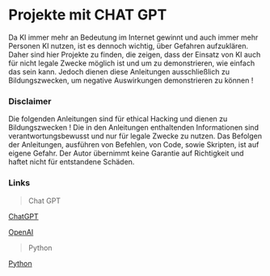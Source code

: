 # Projekte mit CHAT GPT

Da KI immer mehr an Bedeutung im Internet gewinnt und auch immer mehr Personen KI nutzen, ist es dennoch wichtig, über Gefahren aufzuklären. 
Daher sind hier Projekte zu finden, die zeigen, dass der Einsatz von KI auch für nicht legale Zwecke möglich ist und um zu demonstrieren, wie einfach das sein kann. 
Jedoch dienen diese Anleitungen ausschließlich zu Bildungszwecken, um negative Auswirkungen demonstrieren zu können !


### Disclaimer
Die folgenden Anleitungen sind für ethical Hacking und dienen zu Bildungszwecken !
Die in den Anleitungen enthaltenden Informationen sind verantwortungsbewusst und nur für legale Zwecke zu nutzen.
Das Befolgen der Anleitungen, ausführen von Befehlen, von Code, sowie Skripten, ist auf eigene Gefahr.
Der Autor übernimmt keine Garantie auf Richtigkeit und haftet nicht für entstandene Schäden.


### Links
> Chat GPT

[ChatGPT](https://chat.openai.com/auth/login)

[OpenAI](https://openai.com/)



> Python

[Python](https://www.python.org/)
